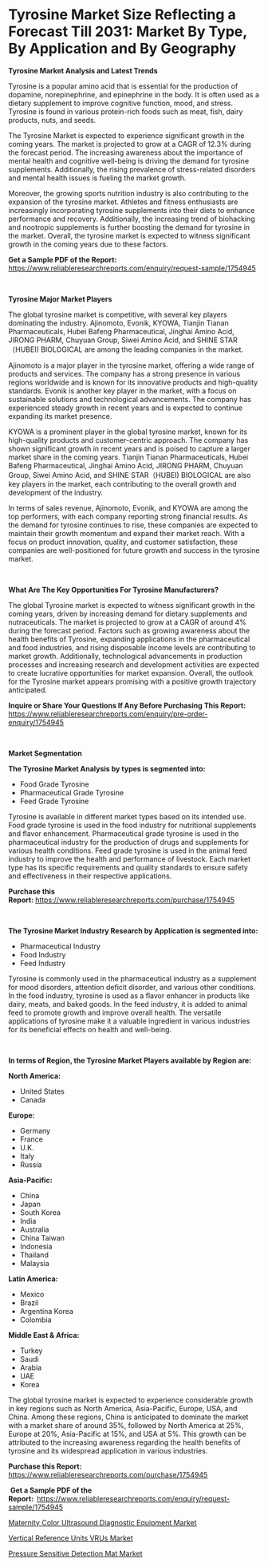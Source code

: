 <p><h1>Tyrosine Market Size Reflecting a Forecast Till 2031: Market By Type, By Application and By Geography</h1></p><p><strong>Tyrosine Market Analysis and Latest Trends</strong></p>
<p><p>Tyrosine is a popular amino acid that is essential for the production of dopamine, norepinephrine, and epinephrine in the body. It is often used as a dietary supplement to improve cognitive function, mood, and stress. Tyrosine is found in various protein-rich foods such as meat, fish, dairy products, nuts, and seeds.</p><p>The Tyrosine Market is expected to experience significant growth in the coming years. The market is projected to grow at a CAGR of 12.3% during the forecast period. The increasing awareness about the importance of mental health and cognitive well-being is driving the demand for tyrosine supplements. Additionally, the rising prevalence of stress-related disorders and mental health issues is fueling the market growth.</p><p>Moreover, the growing sports nutrition industry is also contributing to the expansion of the tyrosine market. Athletes and fitness enthusiasts are increasingly incorporating tyrosine supplements into their diets to enhance performance and recovery. Additionally, the increasing trend of biohacking and nootropic supplements is further boosting the demand for tyrosine in the market. Overall, the tyrosine market is expected to witness significant growth in the coming years due to these factors.</p></p>
<p><strong>Get a Sample PDF of the Report:&nbsp;</strong> <a href="https://www.reliableresearchreports.com/enquiry/request-sample/1754945">https://www.reliableresearchreports.com/enquiry/request-sample/1754945</a></p>
<p>&nbsp;</p>
<p><strong>Tyrosine Major Market Players</strong></p>
<p><p>The global tyrosine market is competitive, with several key players dominating the industry. Ajinomoto, Evonik, KYOWA, Tianjin Tianan Pharmaceuticals, Hubei Bafeng Pharmaceutical, Jinghai Amino Acid, JIRONG PHARM, Chuyuan Group, Siwei Amino Acid, and SHINE STAR（HUBEI) BIOLOGICAL are among the leading companies in the market.</p><p>Ajinomoto is a major player in the tyrosine market, offering a wide range of products and services. The company has a strong presence in various regions worldwide and is known for its innovative products and high-quality standards. Evonik is another key player in the market, with a focus on sustainable solutions and technological advancements. The company has experienced steady growth in recent years and is expected to continue expanding its market presence.</p><p>KYOWA is a prominent player in the global tyrosine market, known for its high-quality products and customer-centric approach. The company has shown significant growth in recent years and is poised to capture a larger market share in the coming years. Tianjin Tianan Pharmaceuticals, Hubei Bafeng Pharmaceutical, Jinghai Amino Acid, JIRONG PHARM, Chuyuan Group, Siwei Amino Acid, and SHINE STAR（HUBEI) BIOLOGICAL are also key players in the market, each contributing to the overall growth and development of the industry.</p><p>In terms of sales revenue, Ajinomoto, Evonik, and KYOWA are among the top performers, with each company reporting strong financial results. As the demand for tyrosine continues to rise, these companies are expected to maintain their growth momentum and expand their market reach. With a focus on product innovation, quality, and customer satisfaction, these companies are well-positioned for future growth and success in the tyrosine market.</p></p>
<p>&nbsp;</p>
<p><strong>What Are The Key Opportunities For Tyrosine Manufacturers?</strong></p>
<p><p>The global Tyrosine market is expected to witness significant growth in the coming years, driven by increasing demand for dietary supplements and nutraceuticals. The market is projected to grow at a CAGR of around 4% during the forecast period. Factors such as growing awareness about the health benefits of Tyrosine, expanding applications in the pharmaceutical and food industries, and rising disposable income levels are contributing to market growth. Additionally, technological advancements in production processes and increasing research and development activities are expected to create lucrative opportunities for market expansion. Overall, the outlook for the Tyrosine market appears promising with a positive growth trajectory anticipated.</p></p>
<p><strong>Inquire or Share Your Questions If Any Before Purchasing This Report:</strong> <a href="https://www.reliableresearchreports.com/enquiry/pre-order-enquiry/1754945">https://www.reliableresearchreports.com/enquiry/pre-order-enquiry/1754945</a></p>
<p>&nbsp;</p>
<p><strong>Market Segmentation</strong></p>
<p><strong>The Tyrosine Market Analysis by types is segmented into:</strong></p>
<p><ul><li>Food Grade Tyrosine</li><li>Pharmaceutical Grade Tyrosine</li><li>Feed Grade Tyrosine</li></ul></p>
<p><p>Tyrosine is available in different market types based on its intended use. Food grade tyrosine is used in the food industry for nutritional supplements and flavor enhancement. Pharmaceutical grade tyrosine is used in the pharmaceutical industry for the production of drugs and supplements for various health conditions. Feed grade tyrosine is used in the animal feed industry to improve the health and performance of livestock. Each market type has its specific requirements and quality standards to ensure safety and effectiveness in their respective applications.</p></p>
<p><strong>Purchase this Report:&nbsp;</strong><a href="https://www.reliableresearchreports.com/purchase/1754945">https://www.reliableresearchreports.com/purchase/1754945</a></p>
<p>&nbsp;</p>
<p><strong>The Tyrosine Market Industry Research by Application is segmented into:</strong></p>
<p><ul><li>Pharmaceutical Industry</li><li>Food Industry</li><li>Feed Industry</li></ul></p>
<p><p>Tyrosine is commonly used in the pharmaceutical industry as a supplement for mood disorders, attention deficit disorder, and various other conditions. In the food industry, tyrosine is used as a flavor enhancer in products like dairy, meats, and baked goods. In the feed industry, it is added to animal feed to promote growth and improve overall health. The versatile applications of tyrosine make it a valuable ingredient in various industries for its beneficial effects on health and well-being.</p></p>
<p>&nbsp;</p>
<p><strong>In terms of Region, the Tyrosine Market Players available by Region are:</strong></p>
<p>
    <p> <strong> North America: </strong>
        <ul>
            <li>United States</li>
            <li>Canada</li>
        </ul>
        </p> 
    <p> <strong> Europe: </strong>
        <ul>
            <li>Germany</li>
            <li>France</li>
            <li>U.K.</li>
            <li>Italy</li>
            <li>Russia</li>
        </ul>
        </p> 
    <p> <strong> Asia-Pacific: </strong>
        <ul>
            <li>China</li>
            <li>Japan</li>
            <li>South Korea</li>
            <li>India</li>
            <li>Australia</li>
            <li>China Taiwan</li>
            <li>Indonesia</li>
            <li>Thailand</li>
            <li>Malaysia</li>
        </ul>
        </p> 
    <p> <strong> Latin America: </strong>
        <ul>
            <li>Mexico</li>
            <li>Brazil</li>
            <li>Argentina Korea</li>
            <li>Colombia</li>
        </ul>
        </p> 
    <p> <strong> Middle East & Africa: </strong>
        <ul>
            <li>Turkey</li>
            <li>Saudi</li>
            <li>Arabia</li>
            <li>UAE</li>
            <li>Korea</li>
        </ul>
    </p>
    </p>
<p><p>The global tyrosine market is expected to experience considerable growth in key regions such as North America, Asia-Pacific, Europe, USA, and China. Among these regions, China is anticipated to dominate the market with a market share of around 35%, followed by North America at 25%, Europe at 20%, Asia-Pacific at 15%, and USA at 5%. This growth can be attributed to the increasing awareness regarding the health benefits of tyrosine and its widespread application in various industries.</p></p>
<p><strong>Purchase this Report: </strong><a href="https://www.reliableresearchreports.com/purchase/1754945">https://www.reliableresearchreports.com/purchase/1754945</a></p>
<p>&nbsp;<strong>Get a Sample PDF of the Report:&nbsp;&nbsp;</strong><a href="https://www.reliableresearchreports.com/enquiry/request-sample/1754945">https://www.reliableresearchreports.com/enquiry/request-sample/1754945</a></p>
<p><strong></strong></p>
<p><p><a href="https://view.publitas.com/reportprime-1/maternity-color-ultrasound-diagnostic-equipment-market-offers-provide-insightful-data-for-the-time-period-from-2023-to-2030-and-also-provide-analysis-based-on-application-type-and-region/">Maternity Color Ultrasound Diagnostic Equipment Market</a></p><p><a href="https://view.publitas.com/reportprime-1/vertical-reference-units-vrus-market-share-market-new-trends-analysis-report-by-type-by-application-by-end-use-by-region-and-segment-forecasts-2023-2030/">Vertical Reference Units VRUs Market</a></p><p><a href="https://view.publitas.com/reportprime-1/pressure-sensitive-detection-mat-market-research-report-reveals-the-latest-trends-and-opportunities-of-this-market-for-period-from-2023-2030/">Pressure Sensitive Detection Mat Market</a></p></p>